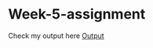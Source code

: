 # Week-5-assignment
Check my output here
[Output](https://htmlpreview.github.io/?https://github.com/Nandhana03/Week-5-assignment/blob/main/index%20(3).html)
